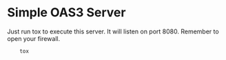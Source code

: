 # Simple OAS3 Server

Just run tox to execute this server. It will listen on port 8080.
Remember to open your firewall.

        tox
